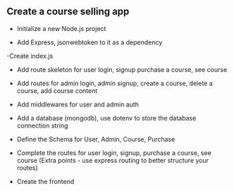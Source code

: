 ## Create a course selling app

- Initialize a new Node.js project

- Add Express, jsonwebtoken to it as a dependency

-Create index.js

- Add route skeleton for user login, signup purchase a course, see course

- Add routes for admin login, admin signup, create a course, delete a course, add course content

- Add middlewares for user and admin auth 

- Add a database (mongodb), use dotenv to
store the database connection string

- Define the Schema for User, Admin, Course, Purchase 

- Complete the routes for user login, signup, purchase a course, see course (Extra points - use express routing to better structure your routes)

- Create the frontend
